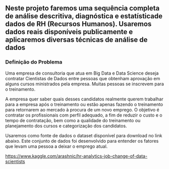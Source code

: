 ## Neste  projeto  faremos  uma  sequência  completa  de  análise descritiva,  diagnóstica  e estatísticade dados de RH (Recursos Humanos). Usaremos dados reais disponíveis publicamente e aplicaremos diversas técnicas de análise de dados

### Definição do Problema

Uma  empresa  de  consultoria que  atua  em  Big  Data  e  Data  Science  deseja  contratar Cientistas de Dados entre pessoas que obtenham aprovação em alguns cursos ministrados pela empresa. Muitas pessoas se inscrevem para o treinamento. 

A empresa quer saber quais desses candidatos realmente querem trabalhar para a empresa após o treinamento ou estão apenas fazendo o treinamento para retornarem ao mercado à procura de um novo emprego. O objetivo é  contratar  os  profissionais  com  perfil  adequado, a  fim  de reduzir  o  custo  e  o  tempo de contratação, bem como a qualidade do treinamento ou planejamento dos cursos e categorização dos candidatos. 

Usaremos  como  fonte  de  dados  o  dataset  disponível  para  download  no  link  abaixo. Este conjunto de dados foi desenvolvido para entender os fatores que levam uma pessoa a deixar o emprego atual.

https://www.kaggle.com/arashnic/hr-analytics-job-change-of-data-scientists
